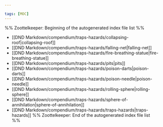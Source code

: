 ```yaml
---

tags: [MOC]
---
```

%% Zoottelkeeper: Beginning of the autogenerated index file list  %%
-  [[DND Markdown/compendium/traps-hazards/collapsing-roof|collapsing-roof]]
-  [[DND Markdown/compendium/traps-hazards/falling-net|falling-net]]
-  [[DND Markdown/compendium/traps-hazards/fire-breathing-statue|fire-breathing-statue]]
-  [[DND Markdown/compendium/traps-hazards/pits|pits]]
-  [[DND Markdown/compendium/traps-hazards/poison-darts|poison-darts]]
-  [[DND Markdown/compendium/traps-hazards/poison-needle|poison-needle]]
-  [[DND Markdown/compendium/traps-hazards/rolling-sphere|rolling-sphere]]
-  [[DND Markdown/compendium/traps-hazards/sphere-of-annihilation|sphere-of-annihilation]]
-  [[DND Markdown/compendium/traps-hazards/traps-hazards|traps-hazards]]
%% Zoottelkeeper: End of the autogenerated index file list  %%
